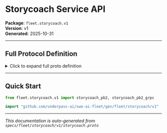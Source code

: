 # Storycoach Service API

**Package**: `fleet.storycoach.v1`  
**Version**: v1  
**Generated**: 2025-10-31

---

## Full Protocol Definition

<details>
<summary>Click to expand full proto definition</summary>

```protobuf
syntax = "proto3";
package fleet.storycoach.v1;

option go_package = "github.com/underpass-ai/swe-ai-fleet/services/storycoach/gen/fleet/storycoach/v1;storycoachv1";

// StoryCoachService helps PO write better stories with scoring and refinement
service StoryCoachService {
  rpc ScoreStory (ScoreStoryRequest) returns (ScoreStoryResponse);
  rpc RefineStory (RefineStoryRequest) returns (RefineStoryResponse);
  rpc SuggestStory (SuggestStoryRequest) returns (SuggestStoryResponse);
}

message ScoreStoryRequest {
  string title = 1;
  string description = 2;
  repeated string ac = 3; // Acceptance criteria
}

message Finding {
  string code = 1; // AC_MISSING, TITLE_VALUE, SMALL, AMBIGUOUS, DEPS, etc.
  string message = 2;
  int32 weight = 3;
}

message ScoreStoryResponse {
  int32 total = 1; // 0-100
  repeated Finding findings = 2;
}

message RefineStoryRequest {
  string title = 1;
  string description = 2;
  repeated string ac = 3;
}

message RefineStoryResponse {
  string title = 1;
  string description = 2;
  repeated string ac = 3;
}

message SuggestStoryRequest {
  string goal = 1; // One-line capability description
}

message SuggestStoryResponse {
  string title = 1;
  string description = 2;
  repeated string ac = 3;
}
```

</details>

---

## Quick Start

```python
from fleet.storycoach.v1 import storycoach_pb2, storycoach_pb2_grpc
```

```go
import "github.com/underpass-ai/swe-ai-fleet/gen/fleet/storycoach/v1"
```

---

*This documentation is auto-generated from `specs/fleet/storycoach/v1/storycoach.proto`*
